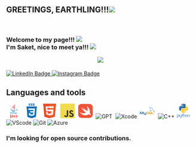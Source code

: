 <h2>GREETINGS, EARTHLING!!!<img src="https://media.giphy.com/media/hvRJCLFzcasrR4ia7z/giphy.gif" width="30px"/></h2>
<br>
<h3>Welcome to my page!!! <img src="https://i.pinimg.com/originals/1e/6f/9a/1e6f9a059fdba45eeee1f41c36859986.png" width="30px"/><br>I'm Saket, nice to meet ya!!! <img src="https://static.wikia.nocookie.net/cf1f2e4f-0f8f-4683-989c-f3d7fa29a26d/scale-to-width/755" width="30px"/></h3>
<div id="header" align="center">
  <img src="https://media4.giphy.com/media/v1.Y2lkPTc5MGI3NjExZHVwZWNiY2Rxb3J4NnJwdXRlcWY4am90a2ZyMzN0NXMxNjdtZjU5NCZlcD12MV9pbnRlcm5hbF9naWZfYnlfaWQmY3Q9Zw/mTPjPA6SSXgTsnZ1Dh/giphy.gif" width="700"/> 
</div>
  <br>
<div id="badges">
  <a href="https://www.linkedin.com/in/saketshinoj/">
    <img src="https://img.shields.io/badge/LinkedIn-blue?style=for-the-badge&logo=linkedin&logoColor=white" alt="LinkedIn Badge"/>
  </a>
  <a href="https://www.instagram.com/disasterfaced/">
    <img src="https://img.shields.io/badge/Instagram-E4405F?style=for-the-badge&logo=instagram&logoColor=white" alt="Instagram Badge"/>
  </a>
</div>
<div>
<strong><h2>Languages and tools</h2></strong>
  <img src="https://github.com/devicons/devicon/blob/master/icons/java/java-original-wordmark.svg" title="Java" alt="Java" width="40" height="40"/>&nbsp;
  <img src="https://github.com/devicons/devicon/blob/master/icons/css3/css3-plain-wordmark.svg"  title="CSS3" alt="CSS" width="40" height="40"/>&nbsp;
  <img src="https://github.com/devicons/devicon/blob/master/icons/html5/html5-original.svg" title="HTML5" alt="HTML" width="40" height="40"/>&nbsp;
  <img src="https://github.com/devicons/devicon/blob/master/icons/javascript/javascript-original.svg" title="JavaScript" alt="JavaScript" width="40" height="40"/>&nbsp;
    <img src="https://github.com/devicons/devicon/blob/master/icons/swift/swift-original.svg" title="Swift" alt="Swift" width="40" height="40"/>&nbsp;
      <img src="https://upload.wikimedia.org/wikipedia/commons/thumb/0/04/ChatGPT_logo.svg/1920px-ChatGPT_logo.svg.png" title="GPT" alt="GPT" width="40" height="40"/>&nbsp;
      <img src="https://upload.wikimedia.org/wikipedia/en/5/56/Xcode_14_icon.png" title="Xcode" alt="Xcode" width="40" height="40"/>&nbsp;
  <img src="https://github.com/devicons/devicon/blob/master/icons/mysql/mysql-original-wordmark.svg" title="MySQL"  alt="MySQL" width="40" height="40"/>&nbsp;
  <img src="https://img.shields.io/badge/C%2B%2B-00599C?style=for-the-badge&logo=c%2B%2B&logoColor=white" title="C++" alt="C++" width="65" height="40"/>
    <img src="https://github.com/devicons/devicon/blob/master/icons/python/python-original-wordmark.svg" title="Python" alt="Python" width="40" height="40"/>
    <img src="https://upload.wikimedia.org/wikipedia/commons/thumb/9/9a/Visual_Studio_Code_1.35_icon.svg/1920px-Visual_Studio_Code_1.35_icon.svg.png" title="VSCode" alt="VScode" width="40" height="40"/>
      <img src="https://git-scm.com/images/logos/downloads/Git-Icon-1788C.png" title="Git" alt="Git" width="40" height="40"/>
    <img src="https://upload.wikimedia.org/wikipedia/commons/thumb/f/fa/Microsoft_Azure.svg/1200px-Microsoft_Azure.svg.png" title="JavaScript" alt="Azure" width="40" height="40"/>&nbsp;
  <br>
  <h3> <strong>I'm looking for open source contributions.</strong></h3>
